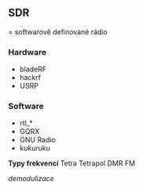 ## SDR
= softwarově definované rádio
### Hardware
- bladeRF
- hackrf
- USRP

### Software
- rtl_*
- GQRX
- GNU Radio
- kukuruku

**Typy frekvencí**
Tetra
Tetrapol
DMR
FM


*demodulizace* 
<!--stackedit_data:
eyJoaXN0b3J5IjpbMTkxNzQzNTg4NiwtNDczMjIzMDc2LDIxMD
M4NTY2XX0=
-->